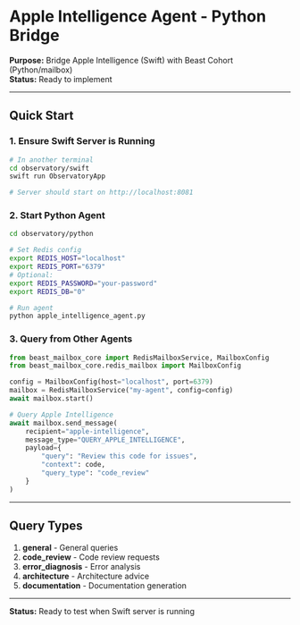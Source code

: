 # Apple Intelligence Agent - Python Bridge

**Purpose:** Bridge Apple Intelligence (Swift) with Beast Cohort (Python/mailbox)  
**Status:** Ready to implement

---

## Quick Start

### 1. Ensure Swift Server is Running

```bash
# In another terminal
cd observatory/swift
swift run ObservatoryApp

# Server should start on http://localhost:8081
```

### 2. Start Python Agent

```bash
cd observatory/python

# Set Redis config
export REDIS_HOST="localhost"
export REDIS_PORT="6379"
# Optional:
export REDIS_PASSWORD="your-password"
export REDIS_DB="0"

# Run agent
python apple_intelligence_agent.py
```

### 3. Query from Other Agents

```python
from beast_mailbox_core import RedisMailboxService, MailboxConfig
from beast_mailbox_core.redis_mailbox import MailboxConfig

config = MailboxConfig(host="localhost", port=6379)
mailbox = RedisMailboxService("my-agent", config=config)
await mailbox.start()

# Query Apple Intelligence
await mailbox.send_message(
    recipient="apple-intelligence",
    message_type="QUERY_APPLE_INTELLIGENCE",
    payload={
        "query": "Review this code for issues",
        "context": code,
        "query_type": "code_review"
    }
)
```

---

## Query Types

1. **general** - General queries
2. **code_review** - Code review requests
3. **error_diagnosis** - Error analysis
4. **architecture** - Architecture advice
5. **documentation** - Documentation generation

---

**Status:** Ready to test when Swift server is running

